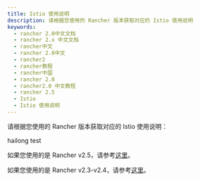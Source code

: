```yaml
---
title: Istio 使用说明
description: 请根据您使用的 Rancher 版本获取对应的 Istio 使用说明
keywords:
  - rancher 2.0中文文档
  - rancher 2.x 中文文档
  - rancher中文
  - rancher 2.0中文
  - rancher2
  - rancher教程
  - rancher中国
  - rancher 2.0
  - rancher2.0 中文教程
  - rancher 2.5
  - Istio
  - Istio 使用说明
---
```


请根据您使用的 Rancher 版本获取对应的 Istio 使用说明：

hailong test

如果您使用的是 Rancher v2.5，请参考[这里](/docs/rancher2/istio/2.5/_index)。

如果您使用的是 Rancher v2.3-v2.4，请参考[这里](/docs/rancher2/istio/2.3.x-2.4.x/_index)。

